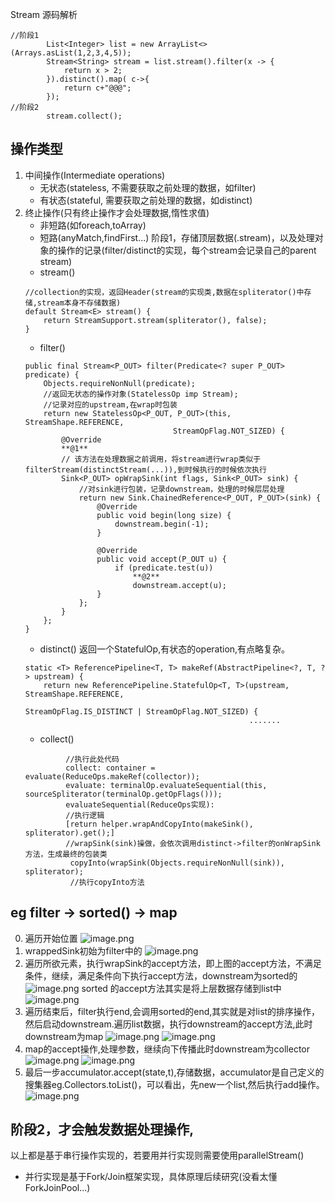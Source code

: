 Stream 源码解析
```
//阶段1
		List<Integer> list = new ArrayList<>(Arrays.asList(1,2,3,4,5));
		Stream<String> stream = list.stream().filter(x -> {
			return x > 2;
		}).distinct().map( c->{
			return c+"@@@";
		});
//阶段2		
		stream.collect();
```
## 操作类型
1. 中间操作(Intermediate operations)
    - 无状态(stateless, 不需要获取之前处理的数据，如filter)
    - 有状态(stateful, 需要获取之前处理的数据，如distinct)
2. 终止操作(只有终止操作才会处理数据,惰性求值)
    - 非短路(如foreach,toArray)
    - 短路(anyMatch,findFirst...)
阶段1，存储顶层数据(.stream)，以及处理对象的操作的记录(filter/distinct的实现，每个stream会记录自己的parent stream)
    - stream()
    ```
    //collection的实现，返回Header(stream的实现类,数据在spliterator()中存储,stream本身不存储数据)
    default Stream<E> stream() {
        return StreamSupport.stream(spliterator(), false);
    }
    ```
    - filter()
    ```
    public final Stream<P_OUT> filter(Predicate<? super P_OUT> predicate) {
        Objects.requireNonNull(predicate);
        //返回无状态的操作对象(StatelessOp imp Stream);
        //记录对应的upstream,在wrap时包装
        return new StatelessOp<P_OUT, P_OUT>(this, StreamShape.REFERENCE,
                                     StreamOpFlag.NOT_SIZED) {
            @Override
            **@1**
            // 该方法在处理数据之前调用，将stream进行wrap类似于filterStream(distinctStream(...)),到时候执行的时候依次执行
            Sink<P_OUT> opWrapSink(int flags, Sink<P_OUT> sink) {
                //对sink进行包装，记录downstream，处理的时候层层处理
                return new Sink.ChainedReference<P_OUT, P_OUT>(sink) {
                    @Override
                    public void begin(long size) {
                        downstream.begin(-1);
                    }

                    @Override
                    public void accept(P_OUT u) {
                        if (predicate.test(u))
                            **@2**
                            downstream.accept(u);
                    }
                };
            }
        };
    }
    ```
    - distinct()
    返回一个StatefulOp,有状态的operation,有点略复杂。
    ```
    static <T> ReferencePipeline<T, T> makeRef(AbstractPipeline<?, T, ?> upstream) {
        return new ReferencePipeline.StatefulOp<T, T>(upstream, StreamShape.REFERENCE,
                                                      StreamOpFlag.IS_DISTINCT | StreamOpFlag.NOT_SIZED) {
                                                      .......
    ```
   - collect() 
   ```
            //执行此处代码
            collect: container = evaluate(ReduceOps.makeRef(collector));
            evaluate: terminalOp.evaluateSequential(this, sourceSpliterator(terminalOp.getOpFlags()));
            evaluateSequential(ReduceOps实现):
            //执行逻辑
            [return helper.wrapAndCopyInto(makeSink(), spliterator).get();]
            //wrapSink(sink)操做，会依次调用distinct->filter的onWrapSink方法，生成最终的包装类
             copyInto(wrapSink(Objects.requireNonNull(sink)), spliterator);
             //执行copyInto方法
   ```
## eg filter -> sorted() -> map
0. 遍历开始位置
![image.png](https://i.loli.net/2019/08/09/lhcHC15I8qUExWR.png)
1. wrappedSink初始为filter中的
![image.png](https://i.loli.net/2019/08/09/VyBocdwLuM57QCv.png)
2. 遍历所欲元素，执行wrapSink的accept方法，即上图的accept方法，不满足条件，继续，满足条件向下执行accept方法，downstream为sorted的
![image.png](https://i.loli.net/2019/08/09/9MkHUicWb3osTdV.png)
sorted 的accept方法其实是将上层数据存储到list中
![image.png](https://i.loli.net/2019/08/09/DbNA5fElm1G3JP4.png)
3. 遍历结束后，filter执行end,会调用sorted的end,其实就是对list的排序操作，然后启动downstream.遍历list数据，执行downstream的accept方法,此时downstream为map
![image.png](https://i.loli.net/2019/08/09/YwCfj8n5JVcuMpE.png)
![image.png](https://i.loli.net/2019/08/09/yKoIVGpHvJSAlsR.png)
4. map的accept操作,处理参数，继续向下传播此时downstream为collector
![image.png](https://i.loli.net/2019/08/09/DpmBtoslfHUzO6K.png)
![image.png](https://i.loli.net/2019/08/09/l4dor7xufDqyLhA.png)
5. 最后一步accumulator.accept(state,t),存储数据，accumulator是自己定义的搜集器eg.Collectors.toList()，可以看出，先new一个list,然后执行add操作。
![image.png](https://i.loli.net/2019/08/09/8glhveDm716itLX.png)

阶段2，才会触发数据处理操作,
---
 以上都是基于串行操作实现的，若要用并行实现则需要使用parallelStream()
* 并行实现是基于Fork/Join框架实现，具体原理后续研究(没看太懂ForkJoinPool...)